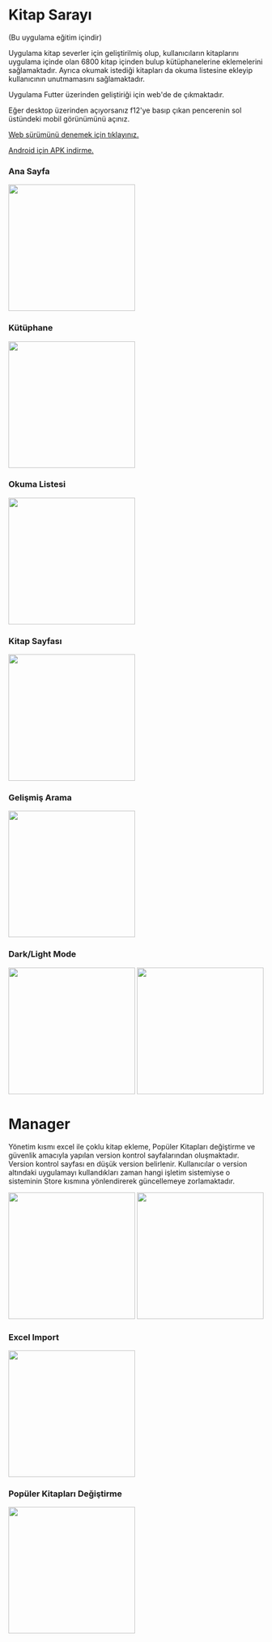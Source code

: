 # Kitap Sarayı
(Bu uygulama eğitim içindir)

Uygulama kitap severler için geliştirilmiş olup, kullanıcıların kitaplarını uygulama içinde olan 6800 kitap içinden bulup kütüphanelerine eklemelerini sağlamaktadır. Ayrıca okumak istediği kitapları da okuma listesine ekleyip kullanıcının unutmamasını sağlamaktadır.

Uygulama Futter üzerinden geliştiriği için web'de de çıkmaktadır.

Eğer desktop üzerinden açıyorsanız f12'ye basıp çıkan pencerenin sol üstündeki mobil görünümünü açınız.

[Web sürümünü denemek için tıklayınız.](https://shiori651.github.io/Kitap-SarayiWeb/#/)

[Android için APK indirme.](https://drive.google.com/drive/folders/1e9N5FtaprKEsyy0rzzgZW-fi7v4gKep-?usp=drive_link)

### Ana Sayfa

<img src="image/HomePage.png" width="250">

### Kütüphane

<img src="image/Libary.png" width="250">

### Okuma Listesi

<img src="image/ReadList.png" width="250">

### Kitap Sayfası

<img src="image/BookPage.png" width="250">

### Gelişmiş Arama

<img src="image/Search.png" width="250">

### Dark/Light Mode

<img src="image/DarkMode.png" width="250">  <img src="image/LightMode.png" width="250">


# Manager

Yönetim kısmı excel ile çoklu kitap ekleme, Popüler Kitapları değiştirme ve güvenlik amacıyla yapılan version kontrol sayfalarından oluşmaktadır.
Version kontrol sayfası en düşük version belirlenir. Kullanıcılar o version altındaki uygulamayı kullandıkları zaman hangi işletim sistemiyse o sisteminin Store kısmına yönlendirerek güncellemeye zorlamaktadır.

<img src="image/VersionController.png" width="250">

<img src="image/versioneror.png" width="250">

### Excel Import

<img src="image/excel-import.png" width="250">

### Popüler Kitapları Değiştirme

<img src="image/popular.png" width="250">

